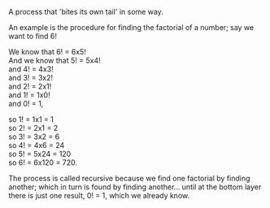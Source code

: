 A process that 'bites its own tail' in some way.

An example is the procedure for finding the factorial of a number; say
we want to find 6!

We know that 6! = 6x5!\
 And we know that 5! = 5x4!\
 and 4! = 4x3!\
 and 3! = 3x2!\
 and 2! = 2x1!\
 and 1! = 1x0!\
 and 0! = 1,

so 1! = 1x1 = 1\
 so 2! = 2x1 = 2\
 so 3! = 3x2 = 6\
 so 4! = 4x6 = 24\
 so 5! = 5x24 = 120\
 so 6! = 6x120 = 720.

The process is called recursive because we find one factorial by finding
another; which in turn is found by finding another... until at the
bottom layer there is just one result, 0! = 1, which we already know.
